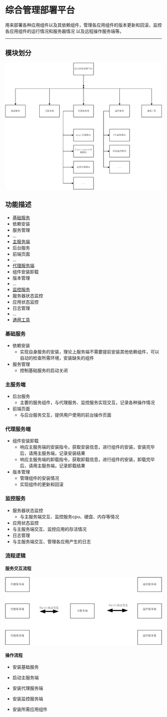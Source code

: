 # 综合管理部署平台
  
  用来部署各种应用组件以及其依赖组件，管理各应用组件的版本更新和回滚，监控各应用组件的运行情况和服务器情况
以及远程操作服务端等。

---------

## 模块划分

![](./a1.png)

## 功能描述

- [基础服务](#基础服务)
 - 依赖安装
 - 服务管理
 - ...
- [主服务端](#主服务端)
 - 后台服务
 - 前端页面
 - ...
- [代理服务端](#代理服务端)
 - 组件安装卸载
 - 版本管理
 - ...
- [监控服务](#监控服务)
 - 服务器状态监控
 - 应用状态监控
 - 日志管理
 - ...
- [通用工具](#通用工具)

### 基础服务

- 依赖安装
  - 实现自身服务的安装，理论上服务端不需要提前安装其他依赖组件，可以自动的检查所需环境，安装缺失的组件
- 服务管理
  - 控制基础服务的启动关闭

### 主服务端

- 后台服务
  - 主要的服务组件，与代理服务、监控服务实现交互，记录各种操作情况
- 前端页面
  - 与后台服务交互，提供用户使用的前台操作页面

### 代理服务端

- 组件安装卸载
  - 响应主服务端的安装指令，获取安装信息，进行组件的安装，安装完毕后，请用主服务端，记录安装结果
  - 响应主服务端的卸载指令，获取卸载信息，进行组件的安装，卸载完毕后，请用主服务端，记录卸载结果
- 版本管理
  - 管理组件的安装情况
  - 实现组件的更新和回滚

### 监控服务

- 服务器状态监控
  - 与主服务端交互、监控服务cpu、硬盘、内存等情况
- 应用状态监控
 - 与主服务端交互、监控应用的存活情况
- 日志管理
 - 与主服务端交互、管理各应用产生的日志

### 流程逻辑

#### 服务交互流程

![](./b1.png)

#### 操作流程
- 安装基础服务

- 启动主服务端

- 安装代理服务端

- 安装监控服务端

- 安装所需应用组件


